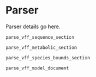 # Parser
Parser details go here. 

```@docs
parse_vff_sequence_section
```

```@docs
parse_vff_metabolic_section
```

```@docs
parse_vff_species_bounds_section
```

```@docs
parse_vff_model_document
```